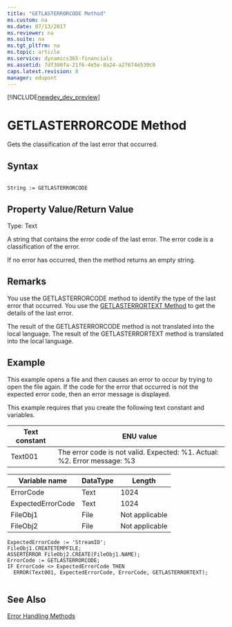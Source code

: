 ```yaml
---
title: "GETLASTERRORCODE Method"
ms.custom: na
ms.date: 07/13/2017
ms.reviewer: na
ms.suite: na
ms.tgt_pltfrm: na
ms.topic: article
ms.service: dynamics365-financials
ms.assetid: 7df300fa-21f6-4e5e-8a24-a27674e530c6
caps.latest.revision: 8
manager: edupont
---
```


[!INCLUDE[newdev_dev_preview](../includes/newdev_dev_preview.md)]

# GETLASTERRORCODE Method
Gets the classification of the last error that occurred.  
  
## Syntax  
  
```  
  
String := GETLASTERRORCODE  
```  
  
## Property Value/Return Value  
 Type: Text  
  
 A string that contains the error code of the last error. The error code is a classification of the error.  
  
 If no error has occurred, then the method returns an empty string.  
  
## Remarks  
 You use the GETLASTERRORCODE method to identify the type of the last error that occurred. You use the [GETLASTERRORTEXT Method](devenv-GETLASTERRORTEXT-Method.md) to get the details of the last error.  
  
 The result of the GETLASTERRORCODE method is not translated into the local language. The result of the GETLASTERRORTEXT method is translated into the local language.  
  
## Example  
 This example opens a file and then causes an error to occur by trying to open the file again. If the code for the error that occurred is not the expected error code, then an error message is displayed.  
  
 This example requires that you create the following text constant and variables.  
  
|Text constant|ENU value|  
|-------------------|---------------|  
|Text001|The error code is not valid. Expected: %1. Actual: %2. Error message: %3|  
  
|Variable name|DataType|Length|  
|-------------------|--------------|------------|  
|ErrorCode|Text|1024|  
|ExpectedErrorCode|Text|1024|  
|FileObj1|File|Not applicable|  
|FileObj2|File|Not applicable|  
  
```  
ExpectedErrorCode := 'StreamIO';  
FileObj1.CREATETEMPFILE;  
ASSERTERROR FileObj2.CREATE(FileObj1.NAME);  
ErrorCode := GETLASTERRORCODE;  
IF ErrorCode <> ExpectedErrorCode THEN  
  ERROR(Text001, ExpectedErrorCode, ErrorCode, GETLASTERRORTEXT);  
  
```  
  
## See Also  
 [Error Handling Methods](devenv-error-handling-methods.md)